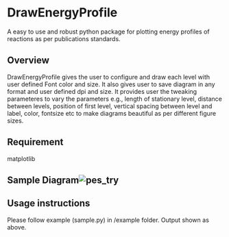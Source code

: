 # DrawEnergyProfile
A easy to use and robust python package for plotting energy profiles of reactions as per publications standards.

## Overview
DrawEnergyProfile gives the user to configure and draw each level with user defined Font color and size.
It also gives user to save diagram in any format and user defined dpi and size. It provides user the tweaking parameteres to vary the parameters e.g., length of stationary level, distance between levels, position of first level, vertical spacing between level and label, color, fontsize etc to make diagrams beautiful as per different figure sizes.

## Requirement 
matplotlib

## Sample Diagram![pes_try](https://user-images.githubusercontent.com/34003419/114755059-868d7600-9d59-11eb-8945-279675914e9a.png)

## Usage instructions
Please follow example (sample.py) in /example folder. Output shown as above.




